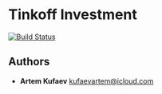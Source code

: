 # Tinkoff Investment

[![Build Status](https://travis-ci.org/Nelmeris/Tinkoff-Investment.svg?branch=master)](https://travis-ci.org/Nelmeris/Tinkoff-Investment)

## Authors

- **Artem Kufaev** <kufaevartem@icloud.com>